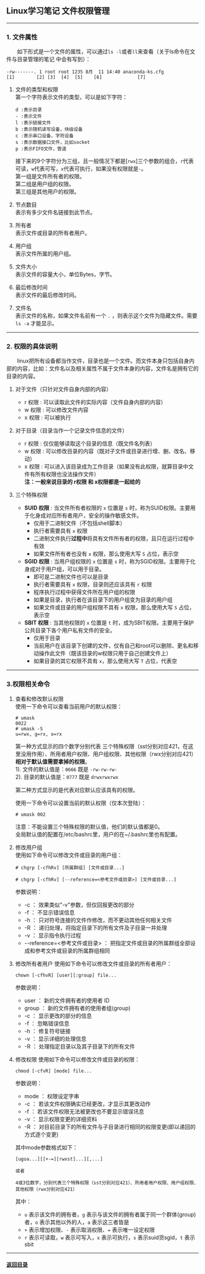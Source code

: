 ## Linux学习笔记 文件权限管理 
---
### 1. 文件属性

&emsp;&emsp;如下形式是一个文件的属性，可以通过`ls -l`或者`ll`来查看（关于ls命令在文件与目录管理的笔记 中会有写到）：  
```
-rw-------. 1 root root 1235 8月  11 14:40 anaconda-ks.cfg
[1]        [2] [3]  [4]  [5]    [6]             [7]
```

1. 文件的类型和权限  
第一个字符表示文件的类型，可以是如下字符：  
    ```
    d :表示目录
    - :表示文件
    l :表示链接文件
    b :表示随机读写设备，块级设备
    c :表示串口设备，字符设备
    s :表示数据接口文件，比如socket
    p :表示FIFO文件，管道
    ```  
    接下来的9个字符分为三组，且一般情况下都是[`rwx`]三个参数的组合，`r`代表可读，`w`代表可写，`x`代表可执行，如果没有权限就是`-`。  
    第一组是文件所有者的权限。  
    第二组是用户组的权限。  
    第三组是其他用户的权限。

2. 节点数目  
表示有多少文件名链接到此节点。

3. 所有者  
表示文件或目录的所有者用户。

4. 用户组  
表示文件所属的用户组。

5. 文件大小  
表示文件的容量大小，单位Bytes，字节。

6. 最后修改时间  
表示文件的最后修改时间。

7. 文件名  
表示文件的名称，如果文件名前有一个 `.` ，则表示这个文件为隐藏文件。需要 `ls -a` 才能显示。  

---
### 2. 权限的具体说明

&emsp;&emsp;linux把所有设备都当作文件，目录也是一个文件。而文件本身只包括自身内部的内容，比如：文件名以及相关属性不属于文件本身的内容，文件名是拥有它的目录的内容。

1. 对于文件（只针对文件自身内部的内容）  
    + r 权限 : 可以读取此文件的实际内容（文件自身内部的内容）
    + w 权限 : 可以修改文件内容
    + x 权限 : 可以被执行

2. 对于目录（目录当作一个记录文件信息的文件）  
    + r 权限 : 仅仅能够读取这个目录的信息（既文件名列表）
    + w 权限 : 可以修改目录的内容（既对子文件或目录进行增、删、改名、移动）
    + x 权限 : 可以进入该目录成为工作目录（如果没有此权限，就算目录中文件有所有权限也没法操作文件）  
    **注：一般来说目录的 r权限 和 x权限都是一起给的**

3. 三个特殊权限
    + **SUID 权限** : 当文件所有者权限的 `x` 位置是 `s` 时，称为SUID权限。主要用于化身成对应所有者用户，安全的操作敏感文件。
        + 仅用于二进制文件（不包括shell脚本）
        + 执行者需要具有 `x` 权限
        + 二进制文件执行**过程中**将具有文件所有者的权限，且只在运行过程中有效
        + 如果文件所有者也没有 `x` 权限，那么使用大写 `S` 占位，表示空
    + **SGID 权限** : 当用户组权限的 `x` 位置是 `s` 时，称为SGID权限。主要用于化身成对于用户组，可以用于目录。
        + 即可是二进制文件也可以是目录
        + 执行者需要具有 `x` 权限，目录则还应该具有 `r` 权限
        + 程序执行过程中获得文件所在用户组的权限
        + 如果是目录，执行者在该目录下的用户组变为目录的用户组
        + 如果文件或目录的用户组权限不具有 `x` 权限，那么使用大写 `S` 占位，表示空
    + **SBIT 权限** : 当其他权限的 `x` 位置是 `t` 时，成为SBIT权限。主要用于保护公共目录下各个用户私有文件的安全。
        + 仅用于目录
        + 当前用户在该目录下创建的文件，仅有自己和root可以删除、更名和移动操作此文件（既该目录的w权限只用于自己创建文件上）
        + 如果目录的其它权限不具有 `x`，那么使用大写 `T` 占位，代表空

---
### 3.权限相关命令

1. 查看和修改默认权限  
使用一下命令可以查看当前用户的默认权限：
    ```
    # umask
    0022
    # umask -S
    u=rwx, g=rx, o=rx
    ```
    第一种方式显示的四个数字分别代表 三个特殊权限（sst分别对应421，在这里没用作用）、所用者用户权限、用户组权限、其他权限（rwx分别对应421）**相对于默认值需要拿掉的权限**。  
    1). 文件的默认值是：`0666` 既是 `-rw-rw-rw-`  
    2). 目录的默认值是：`0777` 既是 `drwxrwxrwx`  

    第二种方式显示的是代表对应默认应该具有的权限。

    使用一下命令可以设置当前的默认权限（仅本次登陆）：
    ```
    # umask 002
    ```
    注意：不能设置三个特殊权限的默认值，他们的默认值都是0。  
    全局默认值的配置在/etc/bashrc里，用户的在~/.bashrc里也有配置。  

2. 修改用户组  
使用如下命令可以修改文件或目录的用户组：
    ```
    # chgrp [-cfhRv] [所属群组] [文件或目录...] 

    # chgrp [-cfhRv] [--reference=<参考文件或目录>] [文件或目录...]
    ```
    参数说明：
    + -c ： 效果类似"-v"参数，但仅回报更改的部分
    + -f ： 不显示错误信息
    + -h ： 只对符号连接的文件作修改，而不更动其他任何相关文件
    + -R ： 递归处理，将指定目录下的所有文件及子目录一并处理
    + -v ： 显示指令执行过程
    + --reference=<参考文件或目录> ： 把指定文件或目录的所属群组全部设成和参考文件或目录的所属群组相同

3. 修改所有者用户
使用如下命令可以修改文件或目录的所有者用户：
    ```
    chown [-cfhvR] [user][:group] file...
    ```
    参数说明：
    + user ： 新的文件拥有者的使用者 ID
    + group ： 新的文件拥有者的使用者组(group)
    + -c ： 显示更改的部分的信息
    + -f ： 忽略错误信息
    + -h ： 修复符号链接
    + -v ： 显示详细的处理信息
    + -R ： 处理指定目录以及其子目录下的所有文件

4. 修改权限
使用如下命令可以修改文件或目录的权限：
    ```
    chmod [-cfvR] [mode] file...
    ```
    参数说明：
    + mode ： 权限设定字串
    + -c ： 若该文件权限确实已经更改，才显示其更改动作
    + -f ： 若该文件权限无法被更改也不要显示错误讯息
    + -v ： 显示权限变更的详细资料
    + -R ： 对目前目录下的所有文件与子目录进行相同的权限变更(即以递回的方式逐个变更)  
    
    其中mode参数格式如下：
    ```
    [ugoa...][[+-=][rwxst]...][,...]

    或者

    4或3位数字，分别代表三个特殊权限（sst分别对应421）、所用者用户权限、用户组权限、其他权限（rwx分别对应421）
    ```
    其中：
    + `u` 表示该文件的拥有者，`g` 表示与该文件的拥有者属于同一个群体(group)者，`o` 表示其他以外的人，`a` 表示这三者皆是
    + `+` 表示增加权限、`-` 表示取消权限、`=` 表示唯一设定权限
    + `r` 表示可读取，`w` 表示可写入，`x` 表示可执行，`s` 表示suid货sgid，`t` 表示sbit

---
#### [返回目录](./)